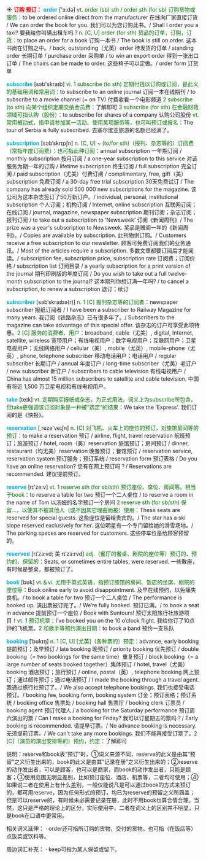 ☀ <font color="red">**订购 预订：**</font>
<font color="sky blue">**order**</font> ['ɔ:də] 
<font color="rgb(227, 108, 9)">vt. order (sb) sth / order sth (for sb) 订购货物或服务：</font>to be ordered online direct from the manufacturer 在线向厂家直接订货 / We can order the book for you. 我们可以为您订购此书。/ Shall I order you a taxi? 要我给你叫辆出租车吗？<font color="rgb(227, 108, 9)">n. [C, U] order (for sth) 货品的订单，订购，订货：</font>to place an order for a book 订购一本书 / The book is still on order. 这本书尚在订购之中。/ back, outstanding（尤英）order 待发货的订单 / standing order 长期订单 / purchase order 采购单 / to win an export order 得到一张出口订单 / The chairs can be made to order. 这些椅子可以定做。/ order form 订货单 

<font color="sky blue">**subscribe**</font> [səb'skraɪb] 
<font color="rgb(227, 108, 9)">vi. 1 subscribe (to sth) 定期付钱以订购或订阅，是此义的基础用词和常用词：</font>to subscribe to an online journal 订阅一本在线期刊 / to subscribe to a movie channel (= on TV) 付费收看一个电影频道 <font color="rgb(227, 108, 9)">2 subscribe (to sth) 向某个组织定期交纳会员费：</font>了解即可 <font color="rgb(227, 108, 9)">3 subscribe (for sth) 在金融财政领域可指认购（股份）：</font>to subscribe for shares of a company 认购公司股份 <font color="rgb(227, 108, 9)">vt. 常用被动式，指申请参加某一活动、使用某项服务等，也可叫预订或报名：</font>The tour of Serbia is fully subscribed. 去塞尔维亚旅游的名额已经满了。
           
<font color="sky blue">**subscription**</font> [səbˈskrɪpʃn]
<font color="rgb(227, 108, 9)">n. [C, U] ~ (to/for sth)（报刊、杂志等的）订阅费（常指年度订阅费）；也可指此种订阅：</font>annual subscription 一年期订阅 / monthly subscription 按月订阅 / a one-year subscription to this service 对该服务为期一年的订购 / lifetime subscription 终生订阅 / full subscription 完全订阅 / paid subscription（尤美）付费订阅 / complimentary, free, gift（美）subscription 免费订阅 / a 30-day free trial subscription 30天免费试订 / The company has already sold 500 000 new subscriptions for the magazine. 该公司为这本杂志签订了50万新订户。/ individual, personal, institutional subscription 个人订阅；机构订阅 / Internet, online subscription 互联网订阅；在线订阅 / journal, magazine, newspaper subscription 期刊订阅；杂志订阅；报刊订阅 / to take out a subscription to ‘Newsweek’ 订阅《新闻周刊》/ The prize was a year's subscription to Newsweek. 奖品是赠阅一年的《新闻周刊》。/ Copies are available by subscription. 此刊物供订购。/ Customers receive a free subscription to our newsletter. 顾客可免费订阅我们的业务通讯。/ Most of the articles require a subscription. 多数文章都要订阅后才能阅读。/ subscription fee, subscription price, subscription rate 订阅费；订阅价格 / subscription list 订阅目录 / a yearly subscription for a print version of the journal 期刊印刷版的年度订阅 / Do you wish to take out a full twelve-month subscription to the journal? 这本期刊你想订满—年吗? / to cancel a subscription, to renew a subscription 退订；续订
           
<font color="sky blue">**subscriber**</font> [səbˈskraɪbə(r)]
<font color="rgb(227, 108, 9)">n. 1 [C] 报刊杂志等的订阅者：</font>newspaper subscriber 报纸订阅者 / I have been a subscriber to Railway Magazine for many years. 我订阅《铁路杂志》已有很多年了。/ Subscribers to the magazine can take advantage of this special offer. 该杂志的订户可享受此项特惠。<font color="rgb(227, 108, 9)">2 [C] 服务的消费者、用户：</font>broadband, cable（尤美）, digital, Internet, satellite, wireless 宽带用户；有线电视用户；数字电视用户；互联网用户；卫星电视用户；无线网络用户 / cellular（美）, mobile（尤英）, mobile-phone（尤英）, phone, telephone subscriber 移动电话用户；电话用户 / regular subscriber 长期订户 / annual 年度订户 / long-time subscriber（尤美）老订户 / new subscriber 新订户 / subscribers to cable television 有线电视用户 / China has almost 15 million subscribers to satellite and cable television. 中国有将近 1,500 万卫星电视和有线电视用户。

<font color="sky blue">**take**</font> [teɪk] 
<font color="rgb(227, 108, 9)">vt. 定期购买报纸或杂志，为正式用法。词义上为subscribe所包含，但take更强调该订阅对象是一种被“选定”的结果：</font>We take the ‘Express’. 我们订阅的是《快报》。

<font color="sky blue">**reservation**</font> [͵rezə'veɪʃn] 
<font color="rgb(227, 108, 9)">n. [C] 对飞机、火车上的座位的预订，对旅馆房间等的预订：</font>to make a reservation 预订 / airline, flight, travel reservation 航班预订；旅游预订 / hotel, room（美）reservation 旅馆预订；房间预订 / dinner, restaurant（均尤美）reservation 晚餐预订；餐馆预订 / reservation service, reservation system 预订服务；预订系统 / reservation form 预订表格 / Do you have an online reservation? 您有在网上预订吗？/ Reservations are recommended. 建议提前预订。

<font color="sky blue">**reserve**</font> [rɪ'zə:v] 
<font color="rgb(227, 108, 9)">vt. 1 reserve sth (for sb/sth) 预订座位、席位、房间等。相当于book：</font>to reserve a table for two 预订一个二人桌位 / to reserve a room in the name of Tom 以汤姆的名字预订一个房间 <font color="rgb(227, 108, 9)">2 reserve sth (for sb/sth) 保留…，以使其不被其他人（或不因其它理由而被）使用：</font>These seats are reserved for special guests. 这些座位是留给贵宾的。/ The star has a ski slope reserved exclusively for her. 这位明星有一个专门留给她的滑雪场地。/ The parking spaces are reserved for customers. 这些停车位是给顾客预留的。
           
<font color="sky blue">**reserved**</font> [rɪˈzɜ:vd; 美 rɪˈzɜ:rvd]
<font color="rgb(227, 108, 9)">adj.（餐厅的餐桌、剧院的座位等）预订的、预约的、保留的：</font>Seats, or sometimes entire tables, were reserved. 一些散座，有时候是整桌，都被预订了。

<font color="sky blue">**book**</font> [bʊk] 
<font color="rgb(227, 108, 9)">vt.＆vi. 尤用于英式英语，指预订旅馆的房间、饭店的坐席、剧院的座位等：</font>Book online early to avoid disappointment. 及早在线预约，以免痛失良机。/ to book a table for two 预订一个二人桌位 / The performance is booked up. 演出票被订完了。/ We’re fully booked. 预订已满。/ to book a seat in advance 提前预订一个座位 / Book with Suntours! 预订太阳旅行社旅游项目！<font color="rgb(227, 108, 9)">vt. 1 预订机票：</font>I’ve booked you on the 10 o’clock flight. 我给你订了10点钟的飞机票。<font color="rgb(227, 108, 9)">2 和歌手等预约演出日期：</font>to book a band 预约一支乐队
           
<font color="sky blue">**booking**</font> [ˈbʊkɪŋ]
<font color="rgb(227, 108, 9)">n. 1 [C, U] [尤英]（各种票的）预定：</font>advance, early booking 提前预订；及早预订 / late booking 晚预订 / priority booking 优先预订 / double booking（= two bookings for the same time）重复预订 / block booking（= a large number of seats booked together）集体预订 / hotel, travel（尤美）booking 酒店预订；旅行预订 / online, postal（英）, telephone booking 网上预订；通过邮件预订；通过电话预订 / I made the booking through a travel agent. 我通过旅行社预订了。/ We also accept telephone bookings. 我们也接受电话预订。/ booking fee, booking form, booking system 订金；预订表格；预订系统 / booking office 售票处 / booking hall 售票厅 / booking clerk 订票员 / booking agent 预订代理人 / a booking for the Saturday performance 预订周六演出的票 / Can I make a booking for Friday? 我可以订星期五的票吗？/ Early booking is recommended. 请提早订票。/ No advance booking is necessary. 无须提前订票。/ We can't take any more bookings. 我们不能再接受订票了。<font color="rgb(227, 108, 9)">2 [C]（演员的演出安排等的）预约，约定：</font>了解即可

说明：reserve和book表“预订”时，①词义来源不同，reserve的此义是由其“预留”之义衍生出来的，book的此义是由其“记录在册”之义衍生出来的；②reserve的动作发出者，可以是顾客，也可以是商家，而book的动作发出者，只能是顾客；③使用范围无明显差别，比如预订座位、酒店、机票等，二者均可使用；④如果说二者在使用上有什么差别，一般仅能说凡是可以通过book的方式来预订的，都可用reserve，因为任何形式的预订，均已为reserve的预留之义所涵盖；但是可以reserve的，有时候未必需要记录在册，此时不用book也算合情合理。当然，这只是严格的理论上的区分，实际使用中，二者在词义上的区别并不明显，只是book在口语中更常用。

相关词义延伸：
· order还可指所订购的货物，交付的货物。也可指（在饭店等）点饭菜或饮料等。

周边词汇补充：
· keep可指为某人保留或留下。
